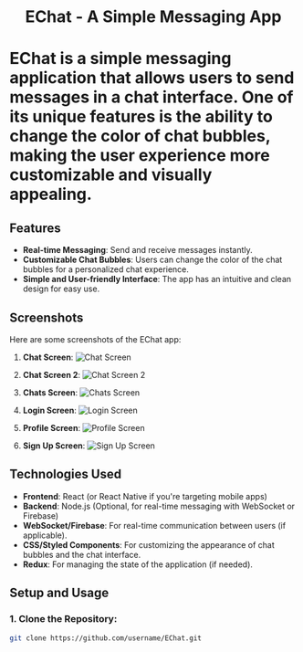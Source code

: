 <h1 align="center">EChat - A Simple Messaging App<h1>

**EChat** is a simple messaging application that allows users to send messages in a chat interface. One of its unique features is the ability to change the color of chat bubbles, making the user experience more customizable and visually appealing.

## Features
- **Real-time Messaging**: Send and receive messages instantly.
- **Customizable Chat Bubbles**: Users can change the color of the chat bubbles for a personalized chat experience.
- **Simple and User-friendly Interface**: The app has an intuitive and clean design for easy use.

## Screenshots

Here are some screenshots of the EChat app:

1. **Chat Screen**:
   ![Chat Screen](src/assets/images/chat-screen.png)

2. **Chat Screen 2**:
   ![Chat Screen 2](src/assets/images/chat-screen_2.png)

3. **Chats Screen**:
   ![Chats Screen](src/assets/images/chats-screen.png)

4. **Login Screen**:
   ![Login Screen](src/assets/images/login-screen.png)

5. **Profile Screen**:
   ![Profile Screen](src/assets/images/profile-screen.png)

6. **Sign Up Screen**:
   ![Sign Up Screen](src/assets/images/sign-up-screen.png)

## Technologies Used
- **Frontend**: React (or React Native if you're targeting mobile apps)
- **Backend**: Node.js (Optional, for real-time messaging with WebSocket or Firebase)
- **WebSocket/Firebase**: For real-time communication between users (if applicable).
- **CSS/Styled Components**: For customizing the appearance of chat bubbles and the chat interface.
- **Redux**: For managing the state of the application (if needed).

## Setup and Usage

### 1. Clone the Repository:
```bash
git clone https://github.com/username/EChat.git